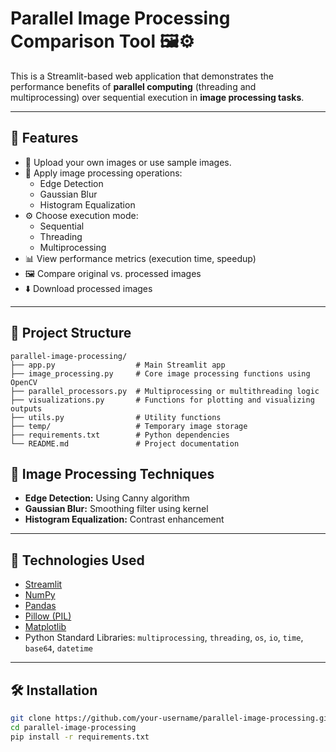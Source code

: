 # Parallel Image Processing Comparison Tool 🖼️⚙️

This is a Streamlit-based web application that demonstrates the performance benefits of **parallel computing** (threading and multiprocessing) over sequential execution in **image processing tasks**.

---

## 📌 Features

- 📂 Upload your own images or use sample images.
- 🧠 Apply image processing operations:
  - Edge Detection
  - Gaussian Blur
  - Histogram Equalization
- ⚙️ Choose execution mode:
  - Sequential
  - Threading
  - Multiprocessing
- 📊 View performance metrics (execution time, speedup)
- 🖼️ Compare original vs. processed images
- ⬇️ Download processed images

---

## 📂 Project Structure

```
parallel-image-processing/
├── app.py                  # Main Streamlit app
├── image_processing.py     # Core image processing functions using OpenCV
├── parallel_processors.py  # Multiprocessing or multithreading logic
├── visualizations.py       # Functions for plotting and visualizing outputs
├── utils.py                # Utility functions
├── temp/                   # Temporary image storage
├── requirements.txt        # Python dependencies
└── README.md               # Project documentation
```


## 📸 Image Processing Techniques

- **Edge Detection:** Using Canny algorithm
- **Gaussian Blur:** Smoothing filter using kernel
- **Histogram Equalization:** Contrast enhancement

---

## 🚀 Technologies Used

- [Streamlit](https://streamlit.io/)
- [NumPy](https://numpy.org/)
- [Pandas](https://pandas.pydata.org/)
- [Pillow (PIL)](https://python-pillow.org/)
- [Matplotlib](https://matplotlib.org/)
- Python Standard Libraries: `multiprocessing`, `threading`, `os`, `io`, `time`, `base64`, `datetime`

---

## 🛠️ Installation

```bash
git clone https://github.com/your-username/parallel-image-processing.git
cd parallel-image-processing
pip install -r requirements.txt
```

